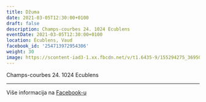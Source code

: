 ```yaml
---
title: Džuma
date: 2021-03-05T12:30:00+0100
draft: false
description: Champs-courbes 24. 1024 Ecublens
eventDate: 2021-03-05T12:30:00+0100
location: Écublens, Vaud
facebook_id: '254713972954306'
weight: 30
image: https://scontent-iad3-1.xx.fbcdn.net/v/t1.6435-9/155294275_3695079563921169_4909597834044538694_n.jpg?_nc_cat=101&ccb=1-7&_nc_sid=9e60e4&_nc_ohc=2P8PkIOw2HsQ7kNvwE8gxMh&_nc_oc=Adll1gyfKQ4gDcMCTtx8aFPbK_eD8bH7lK-QNDXve6gOjXxMX5v6vG0HwvH-KN2XJX8&_nc_zt=23&_nc_ht=scontent-iad3-1.xx&edm=ABTKTjYEAAAA&_nc_gid=5Dmx_9bROCzWz_s5IysU3g&oh=00_AfUsz2U8mqxrFoFIF-RQI-HIl_qvQTEnLG4msWhHkNT58w&oe=68D1F55B
---
```


Champs-courbes 24. 1024 Ecublens

---

Više informacija na [Facebook-u](https://facebook.com/events/254713972954306)